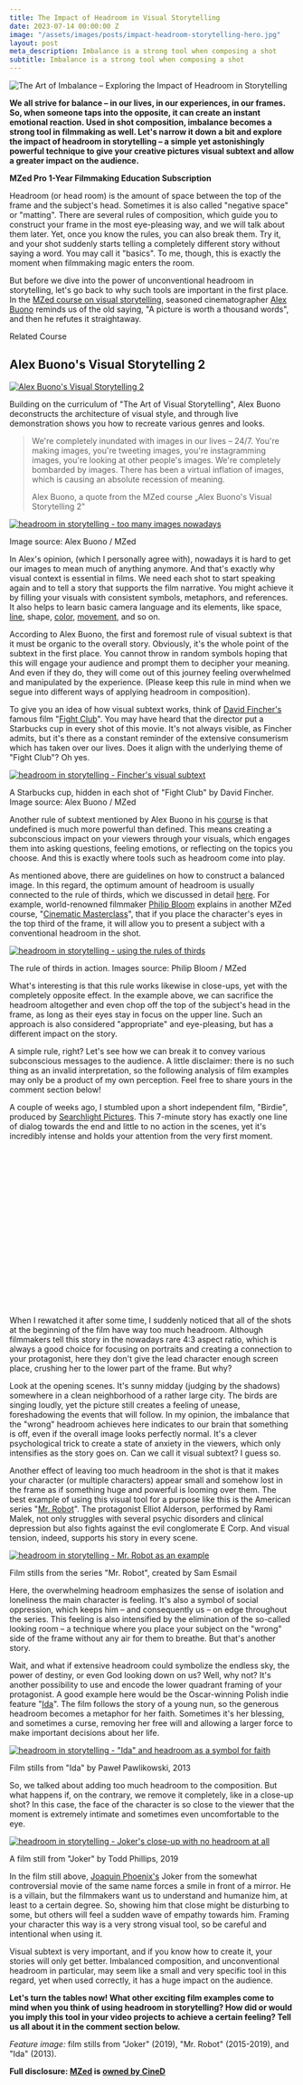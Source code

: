 ```yaml
---
title: The Impact of Headroom in Visual Storytelling
date: 2023-07-14 00:00:00 Z
image: "/assets/images/posts/impact-headroom-storytelling-hero.jpg"
layout: post
meta_description: Imbalance is a strong tool when composing a shot
subtitle: Imbalance is a strong tool when composing a shot
---
```


![The Art of Imbalance – Exploring the Impact of Headroom in Storytelling](/assets/images/posts/impact-headroom-storytelling-hero.jpg)

**We all strive for balance – in our lives, in our experiences, in our frames. So, when someone taps into the opposite, it can create an instant emotional reaction. Used in shot composition, imbalance becomes a strong tool in filmmaking as well. Let's narrow it down a bit and explore the impact of headroom in storytelling – a simple yet astonishingly powerful technique to give your creative pictures visual subtext and allow a greater impact on the audience.**

**MZed Pro 1-Year Filmmaking Education Subscription**

Headroom (or head room) is the amount of space between the top of the frame and the subject's head. Sometimes it is also called "negative space" or "matting". There are several rules of composition, which guide you to construct your frame in the most eye-pleasing way, and we will talk about them later. Yet, once you know the rules, you can also break them. Try it, and your shot suddenly starts telling a completely different story without saying a word. You may call it "basics". To me, though, this is exactly the moment when filmmaking magic enters the room.   

But before we dive into the power of unconventional headroom in storytelling, let's go back to why such tools are important in the first place. In the [MZed course on visual storytelling](https://www.mzed.com/courses/visual-storytelling-2/modules/15?tap_a=17272-420962&tap_s=3978056-d2fde1), seasoned cinematographer [Alex Buono](https://www.imdb.com/name/nm0120645/) reminds us of the old saying, "A picture is worth a thousand words", and then he refutes it straightaway.

Related Course

## Alex Buono's Visual Storytelling 2

[![Alex Buono's Visual Storytelling 2](/assets/images/posts/impact-headroom-storytelling-alex-buono-course.jpg)](https://www.mzed.com/courses/visual-storytelling-2?tap_a=17272-420962&tap_s=3897887-d89a01)

Building on the curriculum of "The Art of Visual Storytelling", Alex Buono deconstructs the architecture of visual style, and through live demonstration shows you how to recreate various genres and looks.

> We're completely inundated with images in our lives – 24/7. You're making images, you're tweeting images, you're instagramming images, you're looking at other people's images. We're completely bombarded by images. There has been a virtual inflation of images, which is causing an absolute recession of meaning.
> 
> Alex Buono, a quote from the MZed course „Alex Buono's Visual Storytelling 2"

[![headroom in storytelling - too many images nowadays](/assets/images/posts/impact-headroom-storytelling-too-many-images.jpg)](/assets/images/posts/impact-headroom-storytelling-too-many-images.jpg)

Image source: Alex Buono / MZed

In Alex's opinion, (which I personally agree with), nowadays it is hard to get our images to mean much of anything anymore. And that's exactly why visual context is essential in films. We need each shot to start speaking again and to tell a story that supports the film narrative. You might achieve it by filling your visuals with consistent symbols, metaphors, and references. It also helps to learn basic camera language and its elements, like space, [line](https://www.cined.com/using-lines-in-shot-composition-a-journey-of-visual-mastery-with-film-examples/), shape, [color](https://www.mzed.com/courses/mastering-color?tap_a=17272-420962&tap_s=3978056-d2fde1), [movement](https://www.cined.com/how-to-create-a-suspenseful-long-take-with-movie-tv-scene-examples/), and so on.

According to Alex Buono, the first and foremost rule of visual subtext is that it must be organic to the overall story. Obviously, it's the whole point of the subtext in the first place. You cannot throw in random symbols hoping that this will engage your audience and prompt them to decipher your meaning. And even if they do, they will come out of this journey feeling overwhelmed and manipulated by the experience. (Please keep this rule in mind when we segue into different ways of applying headroom in composition).

To give you an idea of how visual subtext works, think of [David Fincher's](https://www.imdb.com/name/nm0000399/?ref_=nv_sr_srsg_0_tt_5_nm_3_q_David%2520Fincher) famous film "[Fight Club](https://www.imdb.com/title/tt0137523/?ref_=nv_sr_srsg_0_tt_8_nm_0_q_Fight%2520Club)". You may have heard that the director put a Starbucks cup in every shot of this movie. It's not always visible, as Fincher admits, but it's there as a constant reminder of the extensive consumerism which has taken over our lives. Does it align with the underlying theme of "Fight Club"? Oh yes.

[![headroom in storytelling - Fincher's visual subtext](/assets/images/posts/impact-headroom-storytelling-fight-club.jpg)](/assets/images/posts/impact-headroom-storytelling-fight-club.jpg)

A Starbucks cup, hidden in each shot of "Fight Club" by David Fincher. Image source: Alex Buono / MZed

Another rule of subtext mentioned by Alex Buono in his [course](https://www.mzed.com/courses/visual-storytelling-2/modules/15?tap_a=17272-420962&tap_s=3978056-d2fde1) is that undefined is much more powerful than defined. This means creating a subconscious impact on your viewers through your visuals, which engages them into asking questions, feeling emotions, or reflecting on the topics you choose. And this is exactly where tools such as headroom come into play.

As mentioned above, there are guidelines on how to construct a balanced image. In this regard, the optimum amount of headroom is usually connected to the rule of thirds, which we discussed in detail [here](https://www.cined.com/using-lines-in-shot-composition-a-journey-of-visual-mastery-with-film-examples/). For example, world-renowned filmmaker [Philip Bloom](https://www.philipbloom.net/) explains in another MZed course, "[Cinematic Masterclass](https://www.mzed.com/courses/philip-bloom-cinematic-masterclass/modules/3?tap_a=17272-420962&tap_s=3978056-d2fde1)", that if you place the character's eyes in the top third of the frame, it will allow you to present a subject with a conventional headroom in the shot.

[![headroom in storytelling - using the rules of thirds](/assets/images/posts/impact-headroom-storytelling-rule-of-thirds.jpg)](/assets/images/posts/impact-headroom-storytelling-rule-of-thirds.jpg)

The rule of thirds in action. Images source: Philip Bloom / MZed

What's interesting is that this rule works likewise in close-ups, yet with the completely opposite effect. In the example above, we can sacrifice the headroom altogether and even chop off the top of the subject's head in the frame, as long as their eyes stay in focus on the upper line. Such an approach is also considered "appropriate" and eye-pleasing, but has a different impact on the story.

A simple rule, right? Let's see how we can break it to convey various subconscious messages to the audience. A little disclaimer: there is no such thing as an invalid interpretation, so the following analysis of film examples may only be a product of my own perception. Feel free to share yours in the comment section below!

A couple of weeks ago, I stumbled upon a short independent film, "Birdie", produced by [Searchlight Pictures](https://www.searchlightpictures.com/). This 7-minute story has exactly one line of dialog towards the end and little to no action in the scenes, yet it's incredibly intense and holds your attention from the very first moment.

<iframe loading="lazy" title="SEARCHLIGHT SHORTS | BIRDIE | dir. Shelly Lauman" width="500" height="281" src="about:blank" frameborder="0" allow="accelerometer; autoplay; clipboard-write; encrypted-media; gyroscope; picture-in-picture; web-share" referrerpolicy="strict-origin-when-cross-origin" allowfullscreen="" data-rocket-lazyload="fitvidscompatible" data-lazy-src="https://www.youtube-nocookie.com/embed/YhAMxaJ3IGk?feature=oembed"></iframe>

When I rewatched it after some time, I suddenly noticed that all of the shots at the beginning of the film have way too much headroom. Although filmmakers tell this story in the nowadays rare 4:3 aspect ratio, which is always a good choice for focusing on portraits and creating a connection to your protagonist, here they don't give the lead character enough screen place, crushing her to the lower part of the frame. But why?

Look at the opening scenes. It's sunny midday (judging by the shadows) somewhere in a clean neighborhood of a rather large city. The birds are singing loudly, yet the picture still creates a feeling of unease, foreshadowing the events that will follow. In my opinion, the imbalance that the "wrong" headroom achieves here indicates to our brain that something is off, even if the overall image looks perfectly normal. It's a clever psychological trick to create a state of anxiety in the viewers, which only intensifies as the story goes on. Can we call it visual subtext? I guess so.

Another effect of leaving too much headroom in the shot is that it makes your character (or multiple characters) appear small and somehow lost in the frame as if something huge and powerful is looming over them. The best example of using this visual tool for a purpose like this is the American series "[Mr. Robot](https://www.amazon.de/Mr-Robot-Staffel-dt-OV/dp/B017TDCQSY)". The protagonist Elliot Alderson, performed by Rami Malek, not only struggles with several psychic disorders and clinical depression but also fights against the evil conglomerate E Corp. And visual tension, indeed, supports his story in every scene.

[![headroom in storytelling - Mr. Robot as an example](/assets/images/posts/impact-headroom-storytelling-mr-robot.jpg)](/assets/images/posts/impact-headroom-storytelling-mr-robot.jpg)

Film stills from the series "Mr. Robot", created by Sam Esmail

Here, the overwhelming headroom emphasizes the sense of isolation and loneliness the main character is feeling. It's also a symbol of social oppression, which keeps him – and consequently us – on edge throughout the series. This feeling is also intensified by the elimination of the so-called looking room – a technique where you place your subject on the "wrong" side of the frame without any air for them to breathe. But that's another story.

Wait, and what if extensive headroom could symbolize the endless sky, the power of destiny, or even God looking down on us? Well, why not? It's another possibility to use and encode the lower quadrant framing of your protagonist. A good example here would be the Oscar-winning Polish indie feature "[Ida](https://www.imdb.com/title/tt2718492/)". The film follows the story of a young nun, so the generous headroom becomes a metaphor for her faith. Sometimes it's her blessing, and sometimes a curse, removing her free will and allowing a larger force to make important decisions about her life.

[![headroom in storytelling - "Ida" and headroom as a symbol for faith](/assets/images/posts/impact-headroom-storytelling-ida.jpg)](/assets/images/posts/impact-headroom-storytelling-ida.jpg)

Film stills from "Ida" by Paweł Pawlikowski, 2013

So, we talked about adding too much headroom to the composition. But what happens if, on the contrary, we remove it completely, like in a close-up shot? In this case, the face of the character is so close to the viewer that the moment is extremely intimate and sometimes even uncomfortable to the eye.

[![headroom in storytelling - Joker's close-up with no headroom at all](/assets/images/posts/impact-headroom-storytelling-joker.jpg)](/assets/images/posts/impact-headroom-storytelling-joker.jpg)

A film still from "Joker" by Todd Phillips, 2019

In the film still above, [Joaquin Phoenix's](https://www.imdb.com/name/nm0001618/?ref_=ttfc_fc_cl_t1) Joker from the somewhat controversial movie of the same name forces a smile in front of a mirror. He is a villain, but the filmmakers want us to understand and humanize him, at least to a certain degree. So, showing him that close might be disturbing to some, but others will feel a sudden wave of empathy towards him. Framing your character this way is a very strong visual tool, so be careful and intentional when using it.

Visual subtext is very important, and if you know how to create it, your stories will only get better. Imbalanced composition, and unconventional headroom in particular, may seem like a small and very specific tool in this regard, yet when used correctly, it has a huge impact on the audience.

**Let's turn the tables now! What other exciting film examples come to mind when you think of using headroom in storytelling? How did or would you imply this tool in your video projects to achieve a certain feeling? Tell us all about it in the comment section below.**

_Feature image:_ film stills from "Joker" (2019), "Mr. Robot" (2015-2019), and "Ida" (2013).

**Full disclosure: [MZed](https://www.mzed.com/?tap_a=17272-420962&tap_s=3978056-d2fde1) is [owned by CineD](https://www.cined.com/cined-acquires-mzed/)**